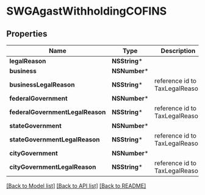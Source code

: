 # SWGAgastWithholdingCOFINS

## Properties
Name | Type | Description | Notes
------------ | ------------- | ------------- | -------------
**legalReason** | **NSString*** |  | [optional] 
**business** | **NSNumber*** |  | [optional] 
**businessLegalReason** | **NSString*** | reference id to TaxLegalReason | [optional] 
**federalGovernment** | **NSNumber*** |  | [optional] 
**federalGovernmentLegalReason** | **NSString*** | reference id to TaxLegalReason | [optional] 
**stateGovernment** | **NSNumber*** |  | [optional] 
**stateGovernmentLegalReason** | **NSString*** | reference id to TaxLegalReason | [optional] 
**cityGovernment** | **NSNumber*** |  | [optional] 
**cityGovernmentLegalReason** | **NSString*** | reference id to TaxLegalReason | [optional] 

[[Back to Model list]](../README.md#documentation-for-models) [[Back to API list]](../README.md#documentation-for-api-endpoints) [[Back to README]](../README.md)


